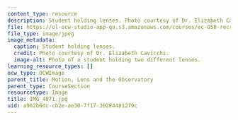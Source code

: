 ```yaml
---
content_type: resource
description: Student holding lenses. Photo courtesy of Dr. Elizabeth Cavicchi.
file: https://ol-ocw-studio-app-qa.s3.amazonaws.com/courses/ec-050-recreate-experiments-from-history-inform-the-future-from-the-past-galileo-january-iap-2010/a962b6dccb2eae307f1730284481279c_IMG_4071.jpg
file_type: image/jpeg
image_metadata:
  caption: Student holding lenses.
  credit: Photo courtesy of Dr. Elizabeth Cavicchi.
  image-alt: Photo of a student holding two different lenses.
learning_resource_types: []
ocw_type: OCWImage
parent_title: Motion, Lens and the Observatory
parent_type: CourseSection
resourcetype: Image
title: IMG_4071.jpg
uid: a962b6dc-cb2e-ae30-7f17-30284481279c
---
```

